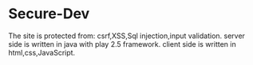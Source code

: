 # Secure-Dev

The site is protected from: csrf,XSS,Sql injection,input validation.
server side is written in java with play 2.5 framework. client side is written in html,css,JavaScript.

